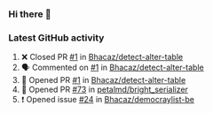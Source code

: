 ### Hi there 👋


### Latest GitHub activity
<!--START_SECTION:activity-->
1. ❌ Closed PR [#1](https://github.com/Bhacaz/detect-alter-table/pull/1) in [Bhacaz/detect-alter-table](https://github.com/Bhacaz/detect-alter-table)
2. 🗣 Commented on [#1](https://github.com/Bhacaz/detect-alter-table/issues/1) in [Bhacaz/detect-alter-table](https://github.com/Bhacaz/detect-alter-table)
3. 💪 Opened PR [#1](https://github.com/Bhacaz/detect-alter-table/pull/1) in [Bhacaz/detect-alter-table](https://github.com/Bhacaz/detect-alter-table)
4. 💪 Opened PR [#73](https://github.com/petalmd/bright_serializer/pull/73) in [petalmd/bright_serializer](https://github.com/petalmd/bright_serializer)
5. ❗️ Opened issue [#24](https://github.com/Bhacaz/democraylist-be/issues/24) in [Bhacaz/democraylist-be](https://github.com/Bhacaz/democraylist-be)
<!--END_SECTION:activity-->

<!--
**Bhacaz/bhacaz** is a ✨ _special_ ✨ repository because its `README.md` (this file) appears on your GitHub profile.

Here are some ideas to get you started:

- 🔭 I’m currently working on ...
- 🌱 I’m currently learning ...
- 👯 I’m looking to collaborate on ...
- 🤔 I’m looking for help with ...
- 💬 Ask me about ...
- 📫 How to reach me: ...
- 😄 Pronouns: ...
- ⚡ Fun fact: ...
-->
